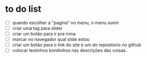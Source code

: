 # to do list

- [ ] quando escolher a "pagina" no menu, o menu sumir
- [ ] criar uma tag para slider
- [ ] criar um botão para ir pra cima
- [ ] marcar no navegador qual slide estou
- [ ] criar um botão para o link do site e um do repositorio no github
- [ ] colocar textinhos bonitinhos nas descrições das coisas.